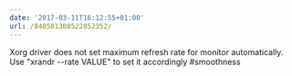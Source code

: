 ```yaml
---
date: '2017-03-11T16:12:55+01:00'
url: /840581308522852352/
---
```

Xorg driver does not set maximum refresh rate for monitor automatically. Use "xrandr --rate VALUE" to set it accordingly #smoothness
